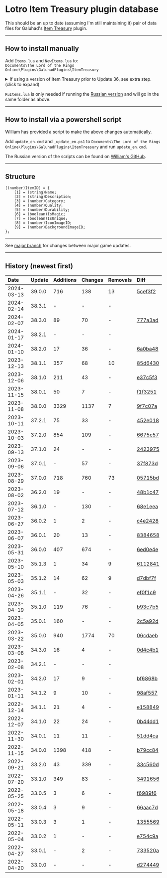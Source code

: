 # Lotro Item Treasury plugin database

This should be an up to date (assuming I'm still maintaining it) pair of data files for Galuhad's [Item Treasury](https://www.lotrointerface.com/downloads/info870-ItemTreasury.html) plugin.

---

## How to install manually
Add `Items.lua` and `NewItems.lua` to:<br/>
`Documents\The Lord of the Rings Online\Plugins\GaluhadPlugins\ItemTreasury`

<details>
  <summary>If using a version of Item Treasury prior to Update 36, see extra step. (click to expand)</summary>

<blockquote>
	
<br/>
	
In the same folder, open `Main.lua` and remove the version numbers from the two imports e.g.:
```
import (PLUGINDIR..".33_0_5_Items");
import (PLUGINDIR..".33_0_5_NewItems");
```
to:
```
import (PLUGINDIR..".Items");
import (PLUGINDIR..".NewItems");
```
	
</blockquote>
	
</details>

`RuItems.lua` is only needed if running the [Russian version](https://github.com/william-aqn/item-treasury/tree/main/GaluhadPlugins/ItemTreasury) and will go in the same folder as above.

---

## How to install via a powershell script
William has provided a script to make the above changes automatically.

Add `update_en.cmd` and `_update_en.ps1` to `Documents\The Lord of the Rings Online\Plugins\GaluhadPlugins\ItemTreasury` and run `update_en.cmd`.

The Russian version of the scripts can be found on [William's GitHub](https://github.com/william-aqn/item-treasury/tree/main/GaluhadPlugins/ItemTreasury).

---

## Structure
```
[(number)ItemID] = {
	[1] = (string)Name;
	[2] = (string)Description;
	[3] = (number)Category;
	[4] = (number)Quality;
	[5] = (number)Durability;
	[6] = (boolean)IsMagic;
	[7] = (boolean)IsUnique;
	[8] = (number)IconImageID;
	[9] = (number)BackgroundImageID;
};
```

---

See [major branch](https://github.com/dt192/item-treasury-database/tree/major) for changes between major game updates.

---

## History (newest first)
| Date          | Update        | Additions     | Changes       | Removals      | Diff                                                                      |
| :------------ | :------------ | :------------ | :------------ | :------------ | :------------------------------------------------------------------------ |
| 2024-03-13    | 39.0.0        | 716           | 138           | 13            | [5cef3f2](https://github.com/dt192/item-treasury-database/commit/5cef3f275b8ce6abd60cf574e1525e18cfa6fac4) |
| 2024-02-14    | 38.3.1        | -             | -             | -             |                                                                           |
| 2024-02-07    | 38.3.0        | 89            | 70            | -             | [777a3ad](https://github.com/dt192/item-treasury-database/commit/777a3adf423e6c9a5f701f419e67bb9556ce25b7) |
| 2024-01-17    | 38.2.1        | -             | -             | -             |                                                                           |
| 2024-01-10    | 38.2.0        | 17            | 36            | -             | [6a0ba48](https://github.com/dt192/item-treasury-database/commit/6a0ba48dc6853463207cea5a6f362b9d4fd8c9dd) |
| 2023-12-13    | 38.1.1        | 357           | 68            | 10            | [85d6430](https://github.com/dt192/item-treasury-database/commit/85d64302f5d8055c1be7ee2075ff2d59d4011b44) |
| 2023-12-06    | 38.1.0        | 211           | 43            | -             | [e37c5f3](https://github.com/dt192/item-treasury-database/commit/e37c5f3e832af8772013aad786208612d7181576) |
| 2023-11-15    | 38.0.1        | 50            | 7             | -             | [f1f3251](https://github.com/dt192/item-treasury-database/commit/f1f32511311fae8a3712d49fe7af9b9e30af79ea) |
| 2023-11-08    | 38.0.0        | 3329          | 1137          | 7             | [9f7c07a](https://github.com/dt192/item-treasury-database/commit/9f7c07ad6e18616a8f723fbac7eab450714a06e7) |
| 2023-10-11    | 37.2.1        | 75            | 33            | -             | [452e018](https://github.com/dt192/item-treasury-database/commit/452e0182b5f7ac4a7b61e75593d06f6f71134245) |
| 2023-10-03    | 37.2.0        | 854           | 109           | -             | [6675c57](https://github.com/dt192/item-treasury-database/commit/6675c5720fce2fce0950095460fac61fd9ce788e) |
| 2023-09-13    | 37.1.0        | 24            | -             | -             | [2423975](https://github.com/dt192/item-treasury-database/commit/2423975a9cb267e823ce2f47cdbd38a98b7f9882) |
| 2023-09-06    | 37.0.1        | -             | 57            | -             | [37f873d](https://github.com/dt192/item-treasury-database/commit/37f873d6c4f25c6b3a68c6bf505496769a944fda) |
| 2023-08-29    | 37.0.0        | 718           | 760           | 73            | [05715bd](https://github.com/dt192/item-treasury-database/commit/05715bdfdde7e3ae75937fdc91c6986d572dc37e) |
| 2023-08-02    | 36.2.0        | 19            | -             | -             | [48b1c47](https://github.com/dt192/item-treasury-database/commit/48b1c47b083b0fa55595ebfb779a590d8feb34aa) |
| 2023-07-12    | 36.1.0        | -             | 130           | -             | [68e1eea](https://github.com/dt192/item-treasury-database/commit/68e1eea50dc59ce44ff193229e8b00d7d29f5051) |
| 2023-06-27    | 36.0.2        | 1             | 2             | -             | [c4e2428](https://github.com/dt192/item-treasury-database/commit/c4e2428600a538662f2af30971721621d3be2801) |
| 2023-06-07    | 36.0.1        | 20            | 13            | -             | [8384658](https://github.com/dt192/item-treasury-database/commit/8384658374da20758292b9fb948276d1b5e279c5) |
| 2023-05-31    | 36.0.0        | 407           | 674           | -             | [6ed0e4e](https://github.com/dt192/item-treasury-database/commit/6ed0e4e0cca72f504efcd7d3e507268118c8bde1) |
| 2023-05-10    | 35.1.3        | 1             | 34            | 9             | [6112841](https://github.com/dt192/item-treasury-database/commit/6112841e1526667ebc8a28f36df8492df35d7448) |
| 2023-05-03    | 35.1.2        | 14            | 62            | 9             | [d7dbf7f](https://github.com/dt192/item-treasury-database/commit/d7dbf7fcc3640001da21ae363b16a2093591a4b3) |
| 2023-04-26    | 35.1.1        | -             | 32            | -             | [ef0f1c9](https://github.com/dt192/item-treasury-database/commit/ef0f1c90e6a323495d3656d887203b014485df0f) |
| 2023-04-19    | 35.1.0        | 119           | 76            | -             | [b93c7b5](https://github.com/dt192/item-treasury-database/commit/b93c7b56859f51a404086815460c98033b0460c0) |
| 2023-04-05    | 35.0.1        | 160           | -             | -             | [2c5a92d](https://github.com/dt192/item-treasury-database/commit/2c5a92d90568fab793f235755e1eff004da894f6) |
| 2023-03-22    | 35.0.0        | 940           | 1774          | 70            | [06cdaeb](https://github.com/dt192/item-treasury-database/commit/06cdaeb471bc53fc1f256e8fbd5426544f70936d) |
| 2023-03-08    | 34.3.0        | 16            | 4             | -             | [0d4c4b1](https://github.com/dt192/item-treasury-database/commit/0d4c4b1c44d211edf4117ecd88c12451bbdea840) |
| 2023-02-08    | 34.2.1        | -             | -             | -             |                                                                           |
| 2023-02-01    | 34.2.0        | 17            | 9             | -             | [bf6868b](https://github.com/dt192/item-treasury-database/commit/bf6868b6377ed947d4aa08c1f27938a3f732310f) |
| 2023-01-11    | 34.1.2        | 9             | 10            | -             | [98af557](https://github.com/dt192/item-treasury-database/commit/98af55767f010aab9ccdf42971eae3e92e97283c) |
| 2022-12-14    | 34.1.1        | 21            | 4             | -             | [e158849](https://github.com/dt192/item-treasury-database/commit/e158849c01503aa9a0194d2ea0c6abd5d48e13f4) |
| 2022-12-07    | 34.1.0        | 22            | 24            | -             | [0b44dd1](https://github.com/dt192/item-treasury-database/commit/0b44dd156ac573dc2297d4a439608de94840da3d) |
| 2022-11-30    | 34.0.1        | 11            | 11            | -             | [51dd4ca](https://github.com/dt192/item-treasury-database/commit/51dd4ca926f3b881bcf83a57f1325767c8d5d568) |
| 2022-11-15    | 34.0.0        | 1398          | 418           | -             | [b79cc84](https://github.com/dt192/item-treasury-database/commit/b79cc846ffe475174de8be6a1653712efae32d1f) |
| 2022-09-21    | 33.2.0        | 43            | 339           | -             | [33c560d](https://github.com/dt192/item-treasury-database/commit/33c560da6929bbf561ca11f7abffa37919244fa9) |
| 2022-07-20    | 33.1.0        | 349           | 83            | -             | [3491656](https://github.com/dt192/item-treasury-database/commit/3491656b4f4d6ba2e532e88e6ca6119e06c4c8bd) |
| 2022-05-25    | 33.0.5        | 3             | 6             | -             | [f6989f6](https://github.com/dt192/item-treasury-database/commit/f6989f6f7152d2244d614a2049d2a88ff03be154) |
| 2022-05-18    | 33.0.4        | 3             | 9             | -             | [66aac7d](https://github.com/dt192/item-treasury-database/commit/66aac7d97b2755637989625807314e75d97b449c) |
| 2022-05-11    | 33.0.3        | 3             | 1             | -             | [1355569](https://github.com/dt192/item-treasury-database/commit/1355569d16342fc8baf92272610e82345d2c7720) |
| 2022-05-04    | 33.0.2        | 1             | -             | -             | [e754c9a](https://github.com/dt192/item-treasury-database/commit/e754c9af700ca76bc8e45a84f11914ad485f2180) |
| 2022-04-27    | 33.0.1        | -             | 2             | -             | [733520a](https://github.com/dt192/item-treasury-database/commit/733520a247b5e2a95fc377b7daf0d2caf7856a64) |
| 2022-04-20    | 33.0.0        | -             | -             | -             | [d274449](https://github.com/dt192/item-treasury-database/commit/d2744492a88274b75609246c2a1b128442b1b616) |

